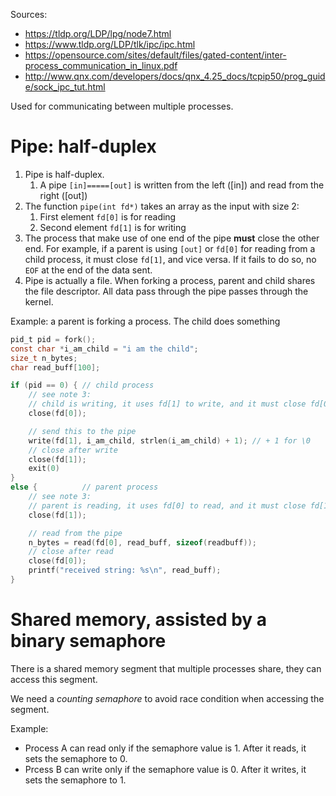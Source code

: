 Sources:

- https://tldp.org/LDP/lpg/node7.html
- https://www.tldp.org/LDP/tlk/ipc/ipc.html
- https://opensource.com/sites/default/files/gated-content/inter-process_communication_in_linux.pdf
- http://www.qnx.com/developers/docs/qnx_4.25_docs/tcpip50/prog_guide/sock_ipc_tut.html

Used for communicating between multiple processes.

# Pipe: half-duplex

1. Pipe is half-duplex.
   1. A pipe `[in]=====[out]` is written from the left ([in]) and read from the right ([out])
2. The function `pipe(int fd*)` takes an array as the input with size 2:
   1. First element `fd[0]` is for reading
   2. Second element `fd[1]` is for writing
3. The process that make use of one end of the pipe **must** close the other end. For example, if a parent is using `[out]` or `fd[0]` for reading from a child process, it must close `fd[1]`, and vice versa. If it fails to do so, no `EOF` at the end of the data sent.
4. Pipe is actually a file. When forking a process, parent and child shares the file descriptor. All data pass through the pipe passes through the kernel.

Example: a parent is forking a process. The child does something

```C
pid_t pid = fork();
const char *i_am_child = "i am the child";
size_t n_bytes;
char read_buff[100];

if (pid == 0) { // child process
    // see note 3:
    // child is writing, it uses fd[1] to write, and it must close fd[0]
    close(fd[0]);

    // send this to the pipe
    write(fd[1], i_am_child, strlen(i_am_child) + 1); // + 1 for \0
    // close after write
    close(fd[1]);
    exit(0)
}
else {          // parent process
    // see note 3:
    // parent is reading, it uses fd[0] to read, and it must close fd[1]
    close(fd[1]);

    // read from the pipe
    n_bytes = read(fd[0], read_buff, sizeof(readbuff));
    // close after read
    close(fd[0]);
    printf("received string: %s\n", read_buff);
}
```

# Shared memory, assisted by a binary semaphore

There is a shared memory segment that multiple processes share, they can access this segment.

We need a *counting semaphore* to avoid race condition when accessing the segment.

Example:

- Process A can read only if the semaphore value is 1. After it reads, it sets the semaphore to 0.
- Prcess B can write only if the semaphore value is 0. After it writes, it sets the semaphore to 1.
